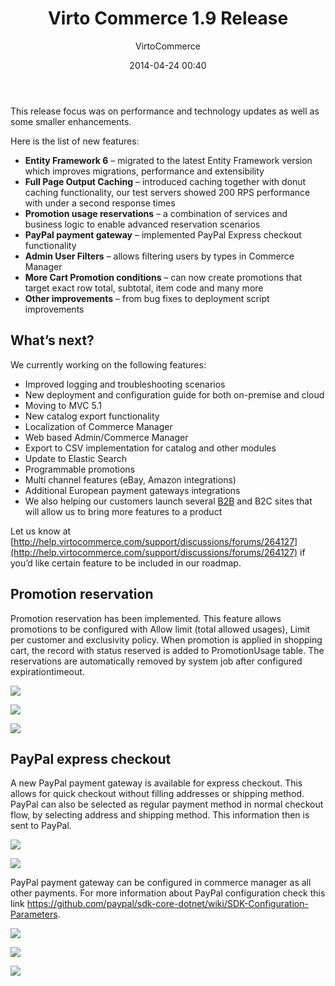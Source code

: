 ﻿---
author: VirtoCommerce
category: release
date: 2014-04-24 00:40
excerpt: This release focus was on performance and technology updates as well as some smaller enhancements. 
permalink: blog/virtocommerce-1-9-release-notes
tags: [announcements, ecommerce, entityframework, full page caching, html5, localization, paypal]
title: "Virto Commerce 1.9 Release"
---
This release focus was on performance and technology updates as well as some smaller enhancements.

Here is the list of new features:

* **Entity Framework 6** – migrated to the latest Entity Framework version which improves migrations, performance and extensibility
* **Full Page Output Caching** – introduced caching together with donut caching functionality, our test servers showed 200 RPS performance with under a second response times
* **Promotion usage reservations** – a combination of services and business logic to enable advanced reservation scenarios
* **PayPal payment gateway** – implemented PayPal Express checkout functionality
* **Admin User Filters** – allows filtering users by types in Commerce Manager
* **More Cart Promotion conditions** – can now create promotions that target exact row total, subtotal, item code and many more
* **Other improvements** – from bug fixes to deployment script improvements

## What’s next?

We currently working on the following features:

* Improved logging and troubleshooting scenarios
* New deployment and configuration guide for both on-premise and cloud
* Moving to MVC 5.1
* New catalog export functionality
* Localization of Commerce Manager
* Web based Admin/Commerce Manager
* Export to CSV implementation for catalog and other modules
* Update to Elastic Search
* Programmable promotions
* Multi channel features (eBay, Amazon integrations)
* Additional European payment gateways integrations
* We also helping our customers launch several [B2B](https://virtocommerce.com/b2b-ecommerce) and B2C sites that will allow us to bring more features to a product

Let us know at [http://help.virtocommerce.com/support/discussions/forums/264127](http://help.virtocommerce.com/support/discussions/forums/264127) if you’d like certain feature to be included in our roadmap.

## Promotion reservation

Promotion reservation has been implemented. This feature allows promotions to be configured with Allow limit (total allowed usages), Limit per customer and exclusivity policy. When promotion is applied in shopping cart, the record with status reserved is added to PromotionUsage table. The reservations are automatically removed by system job after configured expirationtimeout.

![](assets/images/blog/clip_image002d.jpg)

![](assets/images/blog/clip_image004d.jpg)

![](assets/images/blog/clip_image006d.jpg)

## PayPal express checkout

A new PayPal payment gateway is available for express checkout. This allows for quick checkout without filling addresses or shipping method. PayPal can also be selected as regular payment method in normal checkout flow, by selecting address and shipping method. This information then is sent to PayPal.

![](assets/images/blog/clip_image008d.jpg)

![](assets/images/blog/clip_image010d.jpg)

PayPal payment gateway can be configured in commerce manager as all other payments. For more information about PayPal configuration check this link <a href="https://github.com/paypal/sdk-core-dotnet/wiki/SDK-Configuration-Parameters" rel="nofollow">https://github.com/paypal/sdk-core-dotnet/wiki/SDK-Configuration-Parameters</a>.

![](assets/images/blog/clip_image012d.jpg)

![](assets/images/blog/clip_image014d.jpg)

![](assets/images/blog/clip_image016d.jpg)
